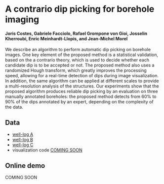 # A contrario dip picking for borehole imaging

#### 	Joris Costes, Gabriele Facciolo, Rafael Grompone von Gioi, Josselin Kherroubi, Enric Meinhardt-Llopis, and Jean-Michel Morel


We describe an algorithm to perform automatic dip picking on borehole images. One key element of the proposed method is a statistical validation, based on the a contrario theory, which is used to decide whether each candidate dip is to be accepted or not. The proposed method  also uses a randomized Hough transform, which greatly improves the processing speed,	allowing for a real-time detection of dips during image visualization. In addition, the same algorithm can be applied at different scales to provide a multi-resolution analysis of the structures. Our experiments show that the proposed algorithm produces reliable dip picking by an evaluation on three manually annotated boreholes: the proposed method detects from 60% to 90% of the dips annotated by an expert, depending on the complexity of the data.


## Data

* [well-log A](./48_19a-c2.zip)
* [well-log B](./48_19a-c3.zip)
* [well-log C](./48_19a-c4.zip)
* visualization code [COMING SOON]()

## Online demo

COMING SOON
